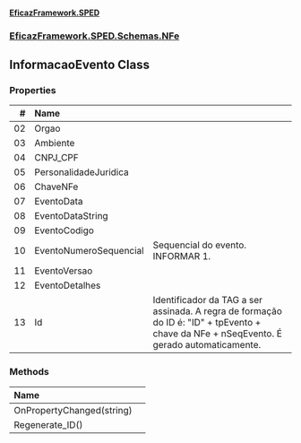 #### [EficazFramework.SPED](EficazFrameworkSPED.md 'EficazFramework SPED')
### [EficazFramework.SPED.Schemas.NFe](EficazFramework.SPED.Schemas.NFe.md 'EficazFramework.SPED.Schemas.NFe')

## InformacaoEvento Class
### Properties

| # | Name | |
| ---: | :--- | :--- |
| 02 | Orgao |  |
| 03 | Ambiente |  |
| 04 | CNPJ_CPF |  |
| 05 | PersonalidadeJuridica |  |
| 06 | ChaveNFe |  |
| 07 | EventoData |  |
| 08 | EventoDataString |  |
| 09 | EventoCodigo |  |
| 10 | EventoNumeroSequencial | Sequencial do evento. INFORMAR 1. |
| 11 | EventoVersao |  |
| 12 | EventoDetalhes |  |
| 13 | Id | Identificador da TAG a ser assinada.            A regra de formação do ID é:            "ID" + tpEvento + chave da NFe + nSeqEvento.            É gerado automaticamente. |
### Methods

| Name | |
| :--- | :--- |
| OnPropertyChanged(string) |  |
| Regenerate_ID() |  |
